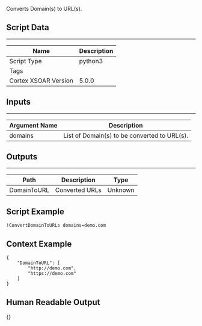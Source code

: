 Converts Domain(s) to URL(s).

## Script Data

---

| **Name** | **Description** |
| --- | --- |
| Script Type | python3 |
| Tags |  |
| Cortex XSOAR Version | 5.0.0 |

## Inputs

---

| **Argument Name** | **Description** |
| --- | --- |
| domains | List of Domain\(s\) to be converted to URL\(s\). |

## Outputs

---

| **Path** | **Description** | **Type** |
| --- | --- | --- |
| DomainToURL | Converted URLs | Unknown |


## Script Example

```!ConvertDomainToURLs domains=demo.com```

## Context Example

```
{
    "DomainToURL": [
        "http://demo.com",
        "https://demo.com"
    ]
}
```

## Human Readable Output

{}
